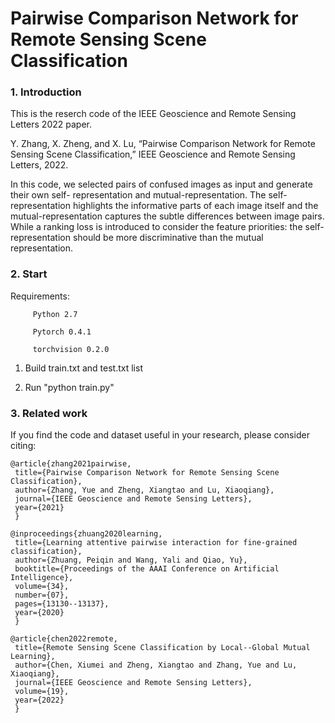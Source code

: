 # Pairwise Comparison Network for Remote Sensing Scene Classification

### 1. Introduction

This is the reserch code of the IEEE Geoscience and Remote Sensing Letters 2022 paper.

Y. Zhang, X. Zheng, and X. Lu, “Pairwise Comparison Network for Remote Sensing Scene Classification,” IEEE Geoscience and Remote Sensing Letters, 2022.

In this code, we selected pairs of confused images as input and generate their own self- representation and mutual-representation. The self-representation highlights the informative parts of each image itself and the mutual-representation captures the subtle differences between image pairs. While a ranking loss is introduced to consider the feature priorities: the self-representation should be more discriminative than the mutual representation.


### 2. Start

Requirements:
             
         Python 2.7

         Pytorch 0.4.1

         torchvision 0.2.0

1. Build train.txt and test.txt list 

2. Run "python train.py" 



### 3. Related work

If you find the code and dataset useful in your research, please consider citing:

    @article{zhang2021pairwise,
     title={Pairwise Comparison Network for Remote Sensing Scene Classification},
     author={Zhang, Yue and Zheng, Xiangtao and Lu, Xiaoqiang},
     journal={IEEE Geoscience and Remote Sensing Letters},
     year={2021}
     }

    @inproceedings{zhuang2020learning,
     title={Learning attentive pairwise interaction for fine-grained classification},
     author={Zhuang, Peiqin and Wang, Yali and Qiao, Yu},
     booktitle={Proceedings of the AAAI Conference on Artificial Intelligence},
     volume={34},
     number={07},
     pages={13130--13137},
     year={2020}
     }

    @article{chen2022remote,
     title={Remote Sensing Scene Classification by Local--Global Mutual Learning},
     author={Chen, Xiumei and Zheng, Xiangtao and Zhang, Yue and Lu, Xiaoqiang},
     journal={IEEE Geoscience and Remote Sensing Letters},
     volume={19},
     year={2022}
     }




